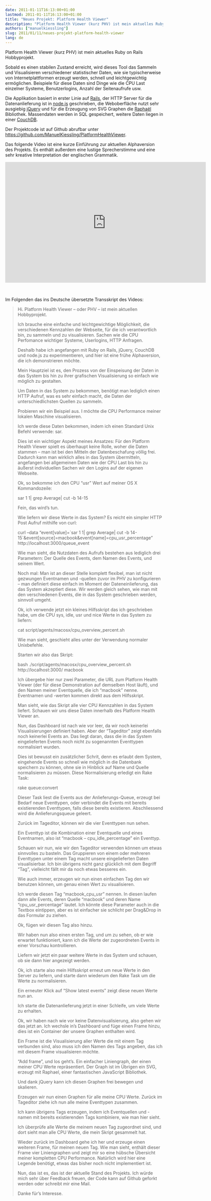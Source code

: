 ```yaml
---
date: 2011-01-11T16:13:00+01:00
lastmod: 2011-01-11T16:13:00+01:00
title: "Neues Projekt: Platform Health Viewer"
description: "Platform Health Viewer (kurz PHV) ist mein aktuelles Ruby on Rails Hobbyprojekt."
authors: ["manuelkiessling"]
slug: 2011/01/11/neues-projekt-platform-health-viewer
lang: de
---
```


<p>
Platform Health Viewer (kurz PHV) ist mein aktuelles Ruby on Rails Hobbyprojekt.
</p>
<p>
Sobald es einen stabilen Zustand erreicht, wird dieses Tool das Sammeln und Visualisieren verschiedener statistischer Daten, wie sie typischerweise von Internetplattformen erzeugt werden, schnell und leichtgewichtig ermöglichen. Beispiele für diese Daten sind Dinge wie die CPU Last einzelner Systeme, Benutzerlogins, Anzahl der Seitenaufrufe usw.
</p>
<p>
Die Applikation basiert in erster Linie auf <a href="http://rubyonrails.org/">Rails</a>, der HTTP Server für die Datenanlieferung ist in <a href="http://nodejs.org/">node.js</a> geschrieben, die Weboberfläche nutzt sehr ausgiebig <a href="http://jquery.com/">jQuery</a> und für die Erzeugung von SVG Graphen die <a href="http://raphaeljs.com/">Raphaël</a> Bibliothek. Massendaten werden in SQL gespeichert, weitere Daten liegen in einer <a href="http://couchdb.apache.org/">CouchDB</a>.
</p>
<p>
Der Projektcode ist auf Github abrufbar unter <a href="https://github.com/ManuelKiessling/PlatformHealthViewer">https://github.com/ManuelKiessling/PlatformHealthViewer</a>.
</p>
<p>
Das folgende Video ist eine kurze Einführung zur aktuellen Alphaversion des Projekts. Es enthält außerdem eine lustige Sprecherstimme und eine sehr kreative Interpretation der englischen Grammatik.
</p>

<object width="640" height="385"><param name="movie" value="http://www.youtube.com/v/HI6SRqz_3D0?fs=1&amp;hl=de_DE"><param name="allowFullScreen" value="true"><param name="allowscriptaccess" value="always"><embed src="http://www.youtube.com/v/HI6SRqz_3D0?fs=1" type="application/x-shockwave-flash" allowscriptaccess="always" allowfullscreen="true" width="640" height="385"></object>

<br>
<p>
</p><p>

Im Folgenden das ins Deutsche übersetzte Transskript des Videos:

</p><blockquote>
Hi. Platform Health Viewer – oder PHV – ist mein aktuellen Hobbyprojekt.
<p>
Ich brauche eine einfache und leichtgewichtige Möglichkeit, die verschiedenen Kennzahlen der Webseite, für die ich verantwortlich bin, zu sammeln und zu visualisieren. Sachen wie die CPU Perfomance wichtiger Systeme, Userlogins, HTTP Anfragen.
</p><p>
Deshalb habe ich angefangen mit Ruby on Rails, jQuery, CouchDB und node.js zu experimentieren, und hier ist eine frühe Alphaversion, die ich demonstrieren möchte.
</p><p>
Mein Hauptziel ist es, den Prozess von der Einspeisung der Daten in das System bis hin zu ihrer grafischen Visualisierung so einfach wie möglich zu gestalten.
</p><p>
Um Daten in das System zu bekommen, benötigt man lediglich einen HTTP Aufruf, was es sehr einfach macht, die Daten der unterschiedlichsten Quellen zu sammeln.
</p><p>
Probieren wir ein Beispiel aus. I möchte die CPU Performance meiner lokalen Maschine visualisieren.
</p><p>
Ich werde diese Daten bekommen, indem ich einen Standard Unix Befehl verwende: sar.
</p><p>
Dies ist ein wichtiger Aspekt meines Ansatzes: Für den Platform Health Viewer spielt es überhaupt keine Rolle, woher die Daten stammen – man ist bei den Mitteln der Datenbeschafung völlig frei. Dadurch kann man wirklich alles in das System übermitteln, angefangen bei allgemeinen Daten wie der CPU Last bis hin zu äußerst individuellen Sachen wir den Logins auf der eigenen Webseite.
</p><p>
Ok, so bekomme ich den CPU “usr” Wert auf meiner OS X Kommandozeile:
</p><p>
sar 1 1| grep Average| cut -b 14-15
</p><p>
Fein, das wird’s tun.
</p><p>
Wie liefern wir diese Werte in das System? Es reicht ein simpler HTTP Post Aufruf mithilfe von curl:
</p><p>
curl –data “event[value]=`sar 1 1| grep Average| cut -b 14-15`&amp;event[source]=macbook&amp;event[name]=cpu_usr_percentage” http://localhost:3000/queue_event
</p><p>
Wie man sieht, die Nutzdaten des Aufrufs bestehen aus lediglich drei Parametern: Der Quelle des Events, dem Namen des Events, und seinem Wert.
</p><p>
Noch mal: Man ist an dieser Stelle komplett flexibel, man ist nicht gezwungen Eventnamen und -quellen zuvor im PHV zu konfigurieren – man definiert diese einfach im Moment der Dateneinlieferung, das das System akzeptiert diese. Wir werden gleich sehen, wie man mit den verschiedenen Events, die in das System geschrieben werden, sinnvoll umgeht.
</p><p>
Ok, ich verwende jetzt ein kleines Hilfsskript das ich geschrieben habe, um die CPU sys, idle, usr und nice Werte in das System zu liefern:
</p><p>
cat script/agents/macosx/cpu_overview_percent.sh
</p><p>
Wie man sieht, geschieht alles unter der Verwendung normaler Unixbefehle.
</p><p>
Starten wir also das Skript:
</p><p>
bash ./script/agents/macosx/cpu_overview_percent.sh http://localhost:3000/ macbook
</p><p>
Ich übergebe hier nur zwei Parameter, die URL zum Platform Health Viewer (der für diese Demonstration auf demselben Host läuft), und den Namen meiner Eventquelle, die ich “macbook” nenne. Eventnamen und -werten kommen direkt aus dem Hilfsskript.
</p><p>
Man sieht, wie das Skript alle vier CPU Kennzahlen in das System liefert. Schauen wir uns diese Daten innerhalb des Platform Health Viewer an.
</p><p>
Nun, das Dashboard ist nach wie vor leer, da wir noch keinerlei Visualisierungen definiert haben. Aber der “Tageditor” zeigt ebenfalls noch keinerlei Events an. Das liegt daran, dass die in das System eingelieferten Events noch nicht zu sogenannten Eventtypen normalisiert wurden.
</p><p>
Dies ist bewusst ein zusätzlicher Schrit, denn es erlaubt dem System, eingehende Events so schnell wie möglich in die Datenbank speichern zu können, ohne sie in Hinblick auf Name und Quelle normalisieren zu müssen. Diese Normalisierung erledigt ein Rake Task:
</p><p>
rake queue:convert
</p><p>
Dieser Task liest die Events aus der Anlieferungs-Queue, erzeugt bei Bedarf neue Eventtypen, oder verbindet die Events mit bereits existierenden Eventtypen, falls diese bereits existieren. Abschliessend wird die Anlieferungsqueue geleert.
</p><p>
Zurück im Tageditor, können wir die vier Eventtypen nun sehen.
</p><p>
Ein Eventtyp ist die Kombination einer Eventquelle und eines Eventnamen, also ist “macbook – cpu_idle_percentage” ein Eventtyp.
</p><p>
Schauen wir nun, wie wir den Tageditor verwenden können um etwas sinnvolles zu basteln. Das Gruppieren von einem oder mehreren Eventtypen unter einem Tag macht unsere eingelieferten Daten visualisierbar. Ich bin übrigens nicht ganz glücklich mit dem Begriff “Tag”, vielleicht fällt mir da noch etwas besseres ein.
</p><p>
Wie auch immer, erzeugen wir nun einen einfachen Tag den wir benutzen können, um genau einen Wert zu visualisieren.
</p><p>
Ich werde diesen Tag “macbook_cpu_usr” nennen. In diesen laufen dann alle Events, deren Quelle “macbook” und deren Name “cpu_usr_percentage” lautet. Ich könnte diese Parameter auch in die Textbox eintippen, aber es ist einfacher sie schlicht per Drag&amp;Drop in das Formular zu ziehen.
</p><p>
Ok, fügen wir diesen Tag also hinzu.
</p><p>
Wir haben nun also einen ersten Tag, und um zu sehen, ob er wie erwartet funktioniert, kann ich die Werte der zugeordneten Events in einer Vorschau kontrollieren.
</p><p>
Liefern wir jetzt ein paar weitere Werte in das System und schauen, ob sie dann hier angezeigt werden.
</p><p>
Ok, ich starte also mein Hilfsskript erneut um neue Werte in den Server zu liefern, und starte dann wiederum den Rake Task um die Werte zu normalisieren.
</p><p>
Ein erneuter Klick auf “Show latest events” zeigt diese neuen Werte nun an.
</p><p>
Ich starte die Datenanlieferung jetzt in einer Schleife, um viele Werte zu erhalten.
</p><p>
Ok, wir haben nach wie vor keine Datenvisualisierung, also gehen wir das jetzt an. Ich wechsle in’s Dashboard und füge einen Frame hinzu, dies ist ein Container der unsere Graphen enthalten wird.
</p><p>
Ein Frame ist die Visualisierung aller Werte die mit einem Tag verbunden sind, also muss ich den Namen des Tags angeben, das ich mit diesem Frame visualisieren möchte.
</p><p>
“Add frame”, und los geht’s. Ein einfacher Liniengraph, der einen meiner CPU Werte repräsentiert. Der Graph ist im Übrigen ein SVG, erzeugt mit Raphael, einer fantastischen JavaScript Bibliothek.
</p><p>
Und dank jQuery kann ich diesen Graphen frei bewegen und skalieren.
</p><p>
Erzeugen wir nun einen Graphen für alle meine CPU Werte. Zurück im Tageditor ziehe ich nun alle meine Eventtypen zusammen.
</p><p>
Ich kann übrigens Tags erzeugen, indem ich Eventquellen und -namen mit bereits existierenden Tags kombiniere, wie man hier sieht.
</p><p>
Ich überprüfe alle Werte die meinem neuen Tag zugeordnet sind, und dort sieht man alle CPU Werte, die mein Skript gesammelt hat.
</p><p>
Wieder zurück im Dashboard gehe ich her und erzeuge einen weiteren Frame, für meinen neuen Tag. Wie man sieht, enthält dieser Frame vier Liniengraphen und zeigt mir so eine hübsche Übersicht meiner kompletten CPU Performance. Natürlich wird hier eine Legende benötigt, etwas das bisher noch nicht implementiert ist.
</p><p>
Nun, das ist es, das ist der aktuelle Stand des Projekts. Ich würde mich sehr über Feedback freuen, der Code kann auf Github geforkt werden oder schreibt mir eine Mail.
</p><p>
Danke für’s Interesse.
</p></blockquote>
